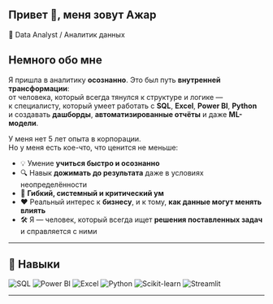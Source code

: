 ## Привет 👋, меня зовут Ажар

🎯 Data Analyst / Аналитик данных

## Немного обо мне 

Я пришла в аналитику **осознанно**. Это был путь **внутренней трансформации**:  
от человека, который всегда тянулся к структуре и логике —  
к специалисту, который умеет работать с **SQL**, **Excel**, **Power BI**, **Python**  
и создавать **дашборды**, **автоматизированные отчёты** и даже **ML-модели**.

У меня нет 5 лет опыта в корпорации.  
Но у меня есть кое-что, что ценится не меньше:

- 💡 Умение **учиться быстро и осознанно**
- 🔍 Навык **дожимать до результата** даже в условиях неопределённости
- 🧠 **Гибкий, системный и критический ум**
- ❤️ Реальный интерес к **бизнесу**, и к тому, **как данные могут менять влиять**
- 🛠 Я — человек, который всегда ищет **решения поставленных задач** и справляется с ними
---

## 🧠 Навыки

![SQL](https://img.shields.io/badge/SQL-blue?logo=sql)
![Power BI](https://img.shields.io/badge/PowerBI-yellow?logo=powerbi)
![Excel](https://img.shields.io/badge/Excel-green?logo=microsoft-excel)
![Python](https://img.shields.io/badge/Python-blue?logo=python)
![Scikit-learn](https://img.shields.io/badge/Statics-orange?logo=statics)
![Streamlit](https://img.shields.io/badge/ML-fuchsia?logo=ml)

---
